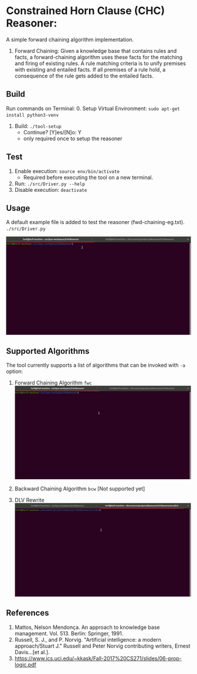 # Constrained Horn Clause (CHC) Reasoner: 
A simple forward chaining algorithm implementation.

1) Forward Chaining: 
Given a knowledge base that contains rules and facts, a forward-chaining algorithm uses these facts for the matching and firing of existing rules. A rule matching criteria is to unify premises with existing and entailed facts. If all premises of a rule hold,  a consequence of the rule gets added to the entailed facts.
	
## Build
Run commands on Terminal:
0. Setup Virtual Environment: `sudo apt-get install python3-venv`
1. Build: `./tool-setup`
   * Continue? [Y]es/[N]o: Y 
   * only required once to setup the reasoner
   
## Test
1. Enable execution: `source env/bin/activate`
   * Required before executing the tool on a new terminal.  
2. Run: `./src/Driver.py --help`
3. Disable execution: `deactivate`
    
## Usage

A default example file is added to test the reasoner (fwd-chaining-eg.txt). 
`./src/Driver.py`

![](https://github.com/farif/CHCReasoner/blob/main/install_reasoner.gif)


## Supported Algorithms
The tool currently supports a list of algorithms that can be invoked with `-a` option:

1. Forward Chaining Algorithm `fwc`  
![](https://github.com/farif/CHCReasoner/blob/main/demo/fwc-running.gif)

2. Backward Chaining Algorithm `bcw` [Not supported yet]

3. DLV Rewrite
![](https://github.com/farif/CHCReasoner/blob/main/demo/fwc-dlv-eg.gif)

## References
1. Mattos, Nelson Mendonça. An approach to knowledge base management. Vol. 513. Berlin: Springer, 1991.
2. Russell, S. J., and P. Norvig. "Artificial intelligence: a modern approach/Stuart J." Russell and Peter Norvig contributing writers, Ernest Davis...[et al.].
3.  https://www.ics.uci.edu/~kkask/Fall-2017%20CS271/slides/06-prop-logic.pdf